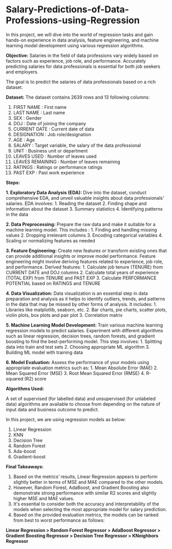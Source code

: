 # Salary-Predictions-of-Data-Professions-using-Regression
In this project, we will dive into the world of regression tasks and gain hands-on experience in data analysis, feature engineering, and machine learning model development using various regression algorithms.

**Objective:**
Salaries in the field of data professions vary widely based on factors such as experience, job role, and performance. Accurately predicting salaries for data professionals is essential for both job seekers and employers.

The goal is to predict the salaries of data professionals based on a rich dataset.

**Dataset:**
The dataset contains 2639 rows and 13 following columns:

1. FIRST NAME : First name
2. LAST NAME : Last name
3. SEX : Gender
4. DOJ : Date of joining the company
5. CURRENT DATE : Current date of data
6. DESIGNATION : Job role/designation
7. AGE : Age
8. SALARY : Target variable, the salary of the data professional
9. UNIT : Business unit or department
10. LEAVES USED : Number of leaves used
11. LEAVES REMAINING : Number of leaves remaining
12. RATINGS : Ratings or performance ratings
13. PAST EXP : Past work experience

**Steps:**

**1. Exploratory Data Analysis (EDA):** Dive into the dataset, conduct comprehensive EDA, and unveil valuable insights about data professionals' salaries. EDA involves:
    1. Reading the dataset
    2. Finding shape and information about the dataset
    3. Summary statistics
    4. Identifying patterns in the data

**2. Data Preprocessing:** Prepare the raw data and make it suitable for a machine learning model. This includes :
    1. Finding and handling missing values
    2.  Dropping irrelevant columns
    3.  Encoding categorical variables
    4.  Scaling or normalizing features as needed

**3. Feature Engineering:** Create new features or transform existing ones that can provide additional insights or improve model performance. Feature engineering might involve deriving features related to experience, job role, and performance. Derived features:
    1. Calculate job tenure (TENURE) from CURRENT DATE and DOJ columns
    2. Calculate total years of experience (TOTAL EXP) from TENURE and PAST EXP
    3. Calculate PERFORMANCE POTENTIAL based on RATINGS and TENURE
  
**4. Data Visualization:** Data visualization is an essential step in data preparation and analysis as it helps to identify outliers, trends, and patterns in the data that may be missed by other forms of analysis. It includes:
    1. Libraries like matplotlib, seaborn, etc.
    2. Bar charts, pie charts, scatter plots, violin plots, box plots and pair plot
    3. Correlation matrix
  
**5. Machine Learning  Model Development:** Train various machine learning regression models to predict salaries. Experiment with different algorithms such as linear regression, decision trees, random forests, and gradient boosting to find the best-performing model. This step involves:
    1. Splitting data into train and test sets
    2. Choosing appropriate ML algorithm
    3. Building ML model with training data
  
**6. Model Evaluation:** Assess the performance of your models using appropriate evaluation metrics such as:
    1. Mean Absolute Error (MAE)
    2. Mean Squared Error (MSE)
    3. Root Mean Squared Error (RMSE)
    4. R-squared (R2) score

**Algorithms Used:**

A set of supervised (for labelled data) and unsupervised (for unlabeled data) algorithms are available to choose from depending on the nature of input data and business outcome to predict. 

In this project, we are using regression models as below:
1. Linear Regression
2. KNN
3. Decision Tree
4. Random Forest
5. Ada-boost
6. Gradient-boost

**Final Takeaways:**
1. Based on the metrics’ results, Linear Regression appears to perform slightly better in terms of MSE and MAE compared to the other models.
2. However, Random Forest, AdaBoost, and Gradient Boosting also demonstrate strong performance with similar R2 scores and slightly higher MSE and MAE values.
3. It's essential to consider both the accuracy and interpretability of the models when selecting the most appropriate model for salary prediction.
4. Based on the provided evaluation metrics, the models can be ranked from best to worst performance as follows:
   
**Linear Regression > Random Forest Regressor > AdaBoost Regressor > Gradient Boosting Regressor > Decision Tree Regressor > KNeighbors Regressor**





